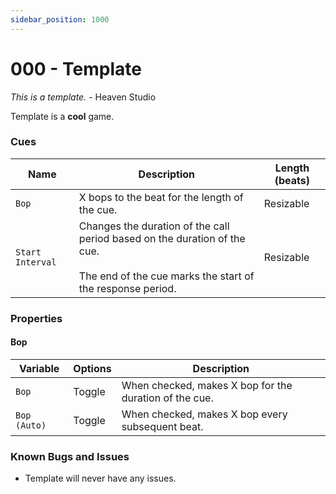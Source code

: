 ```yaml
---
sidebar_position: 1000
---
```

# 000 - Template

*This is a template.* - Heaven Studio

Template is a **cool** game.

### Cues

|Name|Description|Length (beats)|
|---|---|---|
|`Bop`|X bops to the beat for the length of the cue.|Resizable|
|`Start Interval`|Changes the duration of the call period based on the duration of the cue. <br></br>The end of the cue marks the start of the response period.|Resizable|

### Properties

#### Bop
|Variable|Options|Description|
|---|---|---|
|`Bop`|Toggle|When checked, makes X bop for the duration of the cue.|
|`Bop (Auto)`|Toggle|When checked, makes X bop every subsequent beat.|


### Known Bugs and Issues
- Template will never have any issues.
